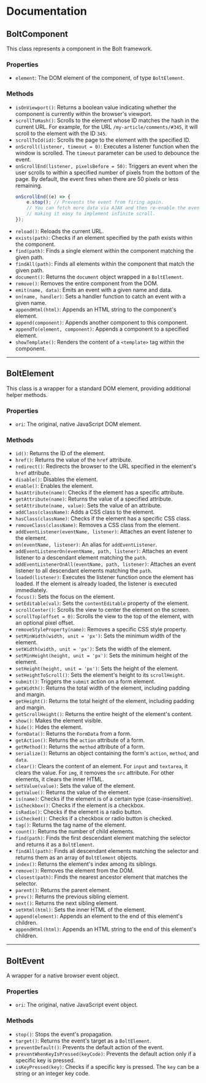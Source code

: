 

# Documentation

## BoltComponent

This class represents a component in the Bolt framework.

### Properties

* `element`: The DOM element of the component, of type `BoltElement`.

### Methods

* `isOnViewport()`: Returns a boolean value indicating whether the component is currently within the browser's viewport.
* `scrollToHash()`: Scrolls to the element whose ID matches the hash in the current URL. For example, for the URL `/my-article/comments/#345`, it will scroll to the element with the ID `345`.
* `scrollToId(id)`: Scrolls the page to the element with the specified ID.
* `onScroll(listener, timeout = 0)`: Executes a listener function when the window is scrolled. The `timeout` parameter can be used to debounce the event.
* `onScrollEnd(listener, pixelsBefore = 50)`: Triggers an event when the user scrolls to within a specified number of pixels from the bottom of the page. By default, the event fires when there are 50 pixels or less remaining.
  ```js
  onScrollEnd((e) => {
      e.stop(); // Prevents the event from firing again.
      // You can fetch more data via AJAX and then re-enable the event,
      // making it easy to implement infinite scroll.
  });
  ```
* `reload()`: Reloads the current URL.
* `exists(path)`: Checks if an element specified by the path exists within the component.
* `find(path)`: Finds a single element within the component matching the given path.
* `findAll(path)`: Finds all elements within the component that match the given path.
* `document()`: Returns the `document` object wrapped in a `BoltElement`.
* `remove()`: Removes the entire component from the DOM.
* `emit(name, data)`: Emits an event with a given name and data.
* `on(name, handler)`: Sets a handler function to catch an event with a given name.
* `appendHtml(html)`: Appends an HTML string to the component's element.
* `append(component)`: Appends another component to this component.
* `appendTo(element, component)`: Appends a component to a specified element.
* `showTemplate()`: Renders the content of a `<template>` tag within the component.

-----

## BoltElement

This class is a wrapper for a standard DOM element, providing additional helper methods.

### Properties

* `ori`: The original, native JavaScript DOM element.

### Methods

* `id()`: Returns the ID of the element.
* `href()`: Returns the value of the `href` attribute.
* `redirect()`: Redirects the browser to the URL specified in the element's `href` attribute.
* `disable()`: Disables the element.
* `enable()`: Enables the element.
* `hasAttribute(name)`: Checks if the element has a specific attribute.
* `getAttribute(name)`: Returns the value of a specified attribute.
* `setAttribute(name, value)`: Sets the value of an attribute.
* `addClass(className)`: Adds a CSS class to the element.
* `hasClass(className)`: Checks if the element has a specific CSS class.
* `removeClass(className)`: Removes a CSS class from the element.
* `addEventListener(eventName, listener)`: Attaches an event listener to the element.
* `on(eventName, listener)`: An alias for `addEventListener`.
* `addEventListenerOn(eventName, path, listener)`: Attaches an event listener to a descendant element matching the `path`.
* `addEventListenerOnAll(eventName, path, listener)`: Attaches an event listener to all descendant elements matching the `path`.
* `loaded(listener)`: Executes the listener function once the element has loaded. If the element is already loaded, the listener is executed immediately.
* `focus()`: Sets the focus on the element.
* `setEditable(val)`: Sets the `contentEditable` property of the element.
* `scrollCenter()`: Scrolls the view to center the element on the screen.
* `scrollTop(offset = 0)`: Scrolls the view to the top of the element, with an optional pixel offset.
* `removeStyleProperty(name)`: Removes a specific CSS style property.
* `setMinWidth(width, unit = 'px')`: Sets the minimum width of the element.
* `setWidth(width, unit = 'px')`: Sets the width of the element.
* `setMinHeight(height, unit = 'px')`: Sets the minimum height of the element.
* `setHeight(height, unit = 'px')`: Sets the height of the element.
* `setHeightToScroll()`: Sets the element's height to its `scrollHeight`.
* `submit()`: Triggers the `submit` action on a form element.
* `getWidth()`: Returns the total width of the element, including padding and margin.
* `getHeight()`: Returns the total height of the element, including padding and margin.
* `getScrollHeight()`: Returns the entire height of the element's content.
* `show()`: Makes the element visible.
* `hide()`: Hides the element.
* `formData()`: Returns the `FormData` from a form.
* `getAction()`: Returns the `action` attribute of a form.
* `getMethod()`: Returns the `method` attribute of a form.
* `serialize()`: Returns an object containing the form's `action`, `method`, and `data`.
* `clear()`: Clears the content of an element. For `input` and `textarea`, it clears the value. For `img`, it removes the `src` attribute. For other elements, it clears the inner HTML.
* `setValue(value)`: Sets the value of the element.
* `getValue()`: Returns the value of the element.
* `is(name)`: Checks if the element is of a certain type (case-insensitive).
* `isCheckbox()`: Checks if the element is a checkbox.
* `isRadio()`: Checks if the element is a radio button.
* `isChecked()`: Checks if a checkbox or radio button is checked.
* `tag()`: Returns the tag name of the element.
* `count()`: Returns the number of child elements.
* `find(path)`: Finds the first descendant element matching the selector and returns it as a `BoltElement`.
* `findAll(path)`: Finds all descendant elements matching the selector and returns them as an array of `BoltElement` objects.
* `index()`: Returns the element's index among its siblings.
* `remove()`: Removes the element from the DOM.
* `closest(path)`: Finds the nearest ancestor element that matches the selector.
* `parent()`: Returns the parent element.
* `prev()`: Returns the previous sibling element.
* `next()`: Returns the next sibling element.
* `setHtml(html)`: Sets the inner HTML of the element.
* `append(element)`: Appends an element to the end of this element's children.
* `appendHtml(html)`: Appends an HTML string to the end of this element's children.

-----

## BoltEvent

A wrapper for a native browser event object.

### Properties

* `ori`: The original, native JavaScript event object.

### Methods

* `stop()`: Stops the event's propagation.
* `target()`: Returns the event's target as a `BoltElement`.
* `preventDefault()`: Prevents the default action of the event.
* `preventWhenKeyIsPressed(keyCode)`: Prevents the default action only if a specific key is pressed.
* `isKeyPressed(key)`: Checks if a specific key is pressed. The `key` can be a string or an integer key code.